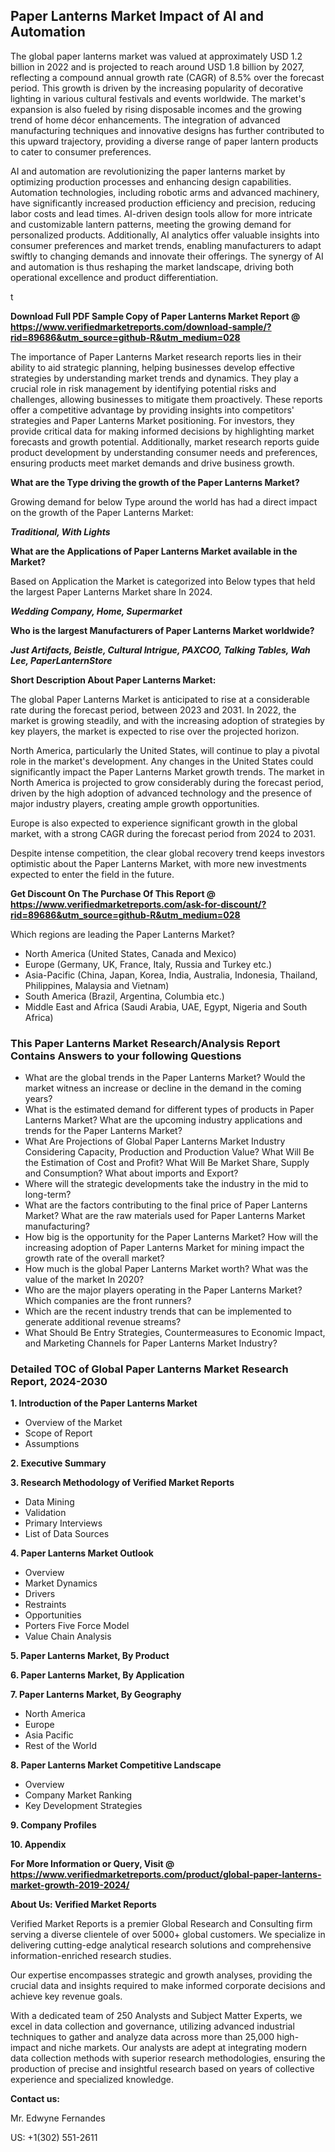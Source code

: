 <h2>Paper Lanterns Market Impact of AI and Automation</h2><p>The global paper lanterns market was valued at approximately USD 1.2 billion in 2022 and is projected to reach around USD 1.8 billion by 2027, reflecting a compound annual growth rate (CAGR) of 8.5% over the forecast period. This growth is driven by the increasing popularity of decorative lighting in various cultural festivals and events worldwide. The market's expansion is also fueled by rising disposable incomes and the growing trend of home décor enhancements. The integration of advanced manufacturing techniques and innovative designs has further contributed to this upward trajectory, providing a diverse range of paper lantern products to cater to consumer preferences.</p><p>AI and automation are revolutionizing the paper lanterns market by optimizing production processes and enhancing design capabilities. Automation technologies, including robotic arms and advanced machinery, have significantly increased production efficiency and precision, reducing labor costs and lead times. AI-driven design tools allow for more intricate and customizable lantern patterns, meeting the growing demand for personalized products. Additionally, AI analytics offer valuable insights into consumer preferences and market trends, enabling manufacturers to adapt swiftly to changing demands and innovate their offerings. The synergy of AI and automation is thus reshaping the market landscape, driving both operational excellence and product differentiation.</p>t</p><p id="" class=""><strong>Download Full PDF Sample Copy of Paper Lanterns Market Report @ <a href="https://www.verifiedmarketreports.com/download-sample/?rid=89686&utm_source=github-R&utm_medium=028" target="_blank">https://www.verifiedmarketreports.com/download-sample/?rid=89686&utm_source=github-R&utm_medium=028</a></strong></p><p>The importance of&nbsp;Paper Lanterns Market research reports lies in their ability to aid strategic planning, helping businesses develop effective strategies by understanding market trends and dynamics. They play a crucial role in risk management by identifying potential risks and challenges, allowing businesses to mitigate them proactively. These reports offer a competitive advantage by providing insights into competitors' strategies and Paper Lanterns Market positioning. For investors, they provide critical data for making informed decisions by highlighting market forecasts and growth potential. Additionally, market research reports guide product development by understanding consumer needs and preferences, ensuring products meet market demands and drive business growth.</p><p><strong>What are the&nbsp;Type driving the growth of the Paper Lanterns Market?</strong></p><p id="" class="">Growing demand for below Type around the world has had a direct impact on the growth of the Paper Lanterns Market:</p><em><strong>Traditional, With Lights</strong></em></p><strong>What are the&nbsp;Applications&nbsp;of Paper Lanterns Market available in the Market?</strong></p><p id="" class="">Based on Application the Market is categorized into Below types that held the largest Paper Lanterns Market share In 2024.</p><em><strong>Wedding Company, Home, Supermarket</strong></em></p><strong>Who is the largest Manufacturers of Paper Lanterns Market worldwide?</strong></p><p><em><strong>Just Artifacts, Beistle, Cultural Intrigue, PAXCOO, Talking Tables, Wah Lee, PaperLanternStore</strong></em></p><p id="" class=""><strong>Short Description About Paper Lanterns Market:</strong></p><p>The global Paper Lanterns Market is anticipated to rise at a considerable rate during the forecast period, between 2023 and 2031. In 2022, the market is growing steadily, and with the increasing adoption of strategies by key players, the market is expected to rise over the projected horizon.</p><p>North America, particularly the United States, will continue to play a pivotal role in the market's development. Any changes in the United States could significantly impact the Paper Lanterns Market growth trends. The market in North America is projected to grow considerably during the forecast period, driven by the high adoption of advanced technology and the presence of major industry players, creating ample growth opportunities.</p><p>Europe is also expected to experience significant growth in the global market, with a strong CAGR during the forecast period from 2024 to 2031.</p><p>Despite intense competition, the clear global recovery trend keeps investors optimistic about the Paper Lanterns Market, with more new investments expected to enter the field in the future.</p><p id="" class=""><strong>Get Discount On The Purchase Of This Report @ <a href="https://www.verifiedmarketreports.com/ask-for-discount/?rid=89686&utm_source=github-R&utm_medium=028" target="_blank">https://www.verifiedmarketreports.com/ask-for-discount/?rid=89686&utm_source=github-R&utm_medium=028</a></strong></p>Which regions are leading the Paper Lanterns Market?</p><ul><li>North America (United States, Canada and Mexico)</li><li>Europe (Germany, UK, France, Italy, Russia and Turkey etc.)</li><li>Asia-Pacific (China, Japan, Korea, India, Australia, Indonesia, Thailand, Philippines, Malaysia and Vietnam)</li><li>South America (Brazil, Argentina, Columbia etc.)</li><li>Middle East and Africa (Saudi Arabia, UAE, Egypt, Nigeria and South Africa)</li></ul><h3 id="" class="">This Paper Lanterns Market Research/Analysis Report Contains Answers to your following Questions</h3><ul><li>What are the global trends in the Paper Lanterns Market? Would the market witness an increase or decline in the demand in the coming years?</li><li>What is the estimated demand for different types of products in Paper Lanterns Market? What are the upcoming industry applications and trends for the Paper Lanterns Market?</li><li>What Are Projections of Global Paper Lanterns Market Industry Considering Capacity, Production and Production Value? What Will Be the Estimation of Cost and Profit? What Will Be Market Share, Supply and Consumption? What about imports and Export?</li><li>Where will the strategic developments take the industry in the mid to long-term?</li><li>What are the factors contributing to the final price of Paper Lanterns Market? What are the raw materials used for Paper Lanterns Market manufacturing?</li><li>How big is the opportunity for the Paper Lanterns Market? How will the increasing adoption of Paper Lanterns Market for mining impact the growth rate of the overall market?</li><li>How much is the global Paper Lanterns Market worth? What was the value of the market In 2020?</li><li>Who are the major players operating in the Paper Lanterns Market? Which companies are the front runners?</li><li>Which are the recent industry trends that can be implemented to generate additional revenue streams?</li><li>What Should Be Entry Strategies, Countermeasures to Economic Impact, and Marketing Channels for Paper Lanterns Market Industry?</li></ul><h3 id="" class="">Detailed TOC of Global Paper Lanterns Market Research Report, 2024-2030</h3><p id="" class=""><strong>1. Introduction of the Paper Lanterns Market</strong></p><ul><li>Overview of the Market</li><li>Scope of Report</li><li>Assumptions</li></ul><p id="" class=""><strong>2. Executive Summary</strong></p><p id="" class=""><strong>3. Research Methodology of Verified Market Reports</strong></p><ul><li>Data Mining</li><li>Validation</li><li>Primary Interviews</li><li>List of Data Sources</li></ul><p id="" class=""><strong>4. Paper Lanterns Market Outlook</strong></p><ul><li>Overview</li><li>Market Dynamics</li><li>Drivers</li><li>Restraints</li><li>Opportunities</li><li>Porters Five Force Model</li><li>Value Chain Analysis</li></ul><p id="" class=""><strong>5. Paper Lanterns Market, By Product</strong></p><p id="" class=""><strong>6. Paper Lanterns Market, By Application</strong></p><p id="" class=""><strong>7. Paper Lanterns Market, By Geography</strong></p><ul><li>North America</li><li>Europe</li><li>Asia Pacific</li><li>Rest of the World</li></ul><p id="" class=""><strong>8. Paper Lanterns Market Competitive Landscape</strong></p><ul><li>Overview</li><li>Company Market Ranking</li><li>Key Development Strategies</li></ul><p id="" class=""><strong>9. Company Profiles</strong></p><p id="" class=""><strong>10. Appendix</strong></p><p id="" class=""><strong>For More Information or Query, Visit @ <a href="https://www.verifiedmarketreports.com/product/global-paper-lanterns-market-growth-2019-2024/" target="_blank">https://www.verifiedmarketreports.com/product/global-paper-lanterns-market-growth-2019-2024/</a></strong></p><p id="" class=""><strong>About Us: Verified Market Reports</strong></p><p id="" class="">Verified Market Reports is a premier Global Research and Consulting firm serving a diverse clientele of over 5000+ global customers. We specialize in delivering cutting-edge analytical research solutions and comprehensive information-enriched research studies.</p><p id="" class="">Our expertise encompasses strategic and growth analyses, providing the crucial data and insights required to make informed corporate decisions and achieve key revenue goals.</p><p id="" class="">With a dedicated team of 250 Analysts and Subject Matter Experts, we excel in data collection and governance, utilizing advanced industrial techniques to gather and analyze data across more than 25,000 high-impact and niche markets. Our analysts are adept at integrating modern data collection methods with superior research methodologies, ensuring the production of precise and insightful research based on years of collective experience and specialized knowledge.</p><p id="" class=""><strong>Contact us:</strong></p><p id="" class="">Mr. Edwyne Fernandes</p><p id="" class="">US: +1(302) 551-2611</p>